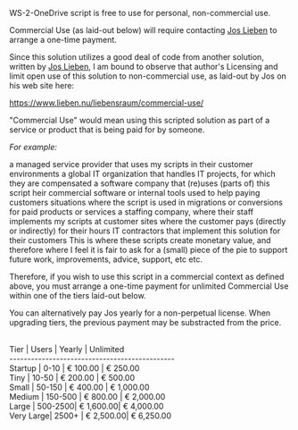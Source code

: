 WS-2-OneDrive script is free to use for personal, non-commercial use.   

Commercial Use (as laid-out below) will require contacting [Jos Lieben](https://twitter.com/joslieben) to arrange a one-time payment.

Since this solution utilizes a good deal of code from another solution, written by [Jos Lieben](https://twitter.com/joslieben),
I am bound to observe that author's Licensing and limit open use of this solution to non-commercial use, as laid-out by Jos on his web site here:
 
 https://www.lieben.nu/liebensraum/commercial-use/

"Commercial Use" would mean using this scripted solution as part of 
a service or product that is being paid for by someone.

_For_ _example:_

a managed service provider that uses my scripts in their customer environments
a global IT organization that handles IT projects, for which they are compensated
a software company that (re)uses (parts of) this script  heir commercial software or internal tools used to help paying customers
situations where the script is used in migrations or conversions for paid products or services
a staffing company, where their staff implements my scripts at customer sites where the customer pays (directly or indirectly) for their hours
IT contractors that implement this solution for their customers
This is where these scripts create monetary value, and therefore where I feel it is fair to ask for a (small) piece of the pie to support future work, improvements, advice, support, etc etc.

Therefore, if you wish to use this script in a commercial context as defined above, you must arrange a one-time payment for unlimited 
Commercial Use within one of the tiers laid-out below.   

You can alternatively pay Jos yearly for a non-perpetual license. When upgrading tiers, the previous payment may be substracted from the price.<br><br>

  Tier    | Users   |   Yearly  |   Unlimited<br>
----------------------------------------------<br>
Startup   | 0-10    | € 100.00  | € 250.00    <br>
Tiny      | 10-50   | € 200.00  | € 500.00    <br>
Small     | 50-150  | € 400.00  | € 1,000.00  <br>
Medium    | 150-500 | € 800.00  | € 2,000.00  <br>
Large     | 500-2500| € 1,600.00| € 4,000.00  <br>
Very Large| 2500+   | € 2,500.00| € 6,250.00  <br>

